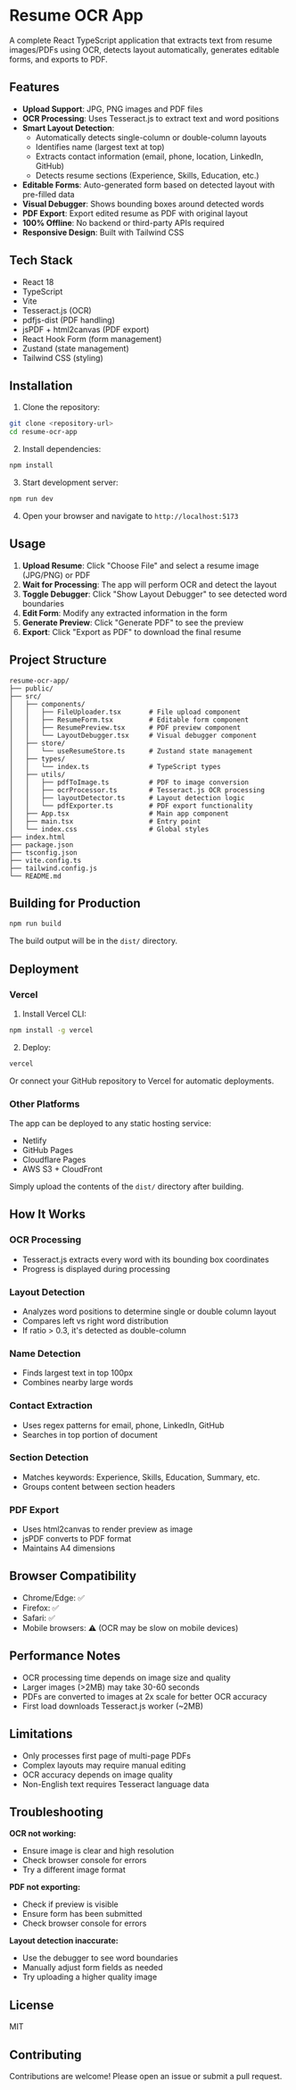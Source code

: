 # Resume OCR App

A complete React TypeScript application that extracts text from resume images/PDFs using OCR, detects layout automatically, generates editable forms, and exports to PDF.

## Features

- **Upload Support**: JPG, PNG images and PDF files
- **OCR Processing**: Uses Tesseract.js to extract text and word positions
- **Smart Layout Detection**: 
  - Automatically detects single-column or double-column layouts
  - Identifies name (largest text at top)
  - Extracts contact information (email, phone, location, LinkedIn, GitHub)
  - Detects resume sections (Experience, Skills, Education, etc.)
- **Editable Forms**: Auto-generated form based on detected layout with pre-filled data
- **Visual Debugger**: Shows bounding boxes around detected words
- **PDF Export**: Export edited resume as PDF with original layout
- **100% Offline**: No backend or third-party APIs required
- **Responsive Design**: Built with Tailwind CSS

## Tech Stack

- React 18
- TypeScript
- Vite
- Tesseract.js (OCR)
- pdfjs-dist (PDF handling)
- jsPDF + html2canvas (PDF export)
- React Hook Form (form management)
- Zustand (state management)
- Tailwind CSS (styling)

## Installation

1. Clone the repository:
```bash
git clone <repository-url>
cd resume-ocr-app
```

2. Install dependencies:
```bash
npm install
```

3. Start development server:
```bash
npm run dev
```

4. Open your browser and navigate to `http://localhost:5173`

## Usage

1. **Upload Resume**: Click "Choose File" and select a resume image (JPG/PNG) or PDF
2. **Wait for Processing**: The app will perform OCR and detect the layout
3. **Toggle Debugger**: Click "Show Layout Debugger" to see detected word boundaries
4. **Edit Form**: Modify any extracted information in the form
5. **Generate Preview**: Click "Generate PDF" to see the preview
6. **Export**: Click "Export as PDF" to download the final resume

## Project Structure

```
resume-ocr-app/
├── public/
├── src/
│   ├── components/
│   │   ├── FileUploader.tsx       # File upload component
│   │   ├── ResumeForm.tsx         # Editable form component
│   │   ├── ResumePreview.tsx      # PDF preview component
│   │   └── LayoutDebugger.tsx     # Visual debugger component
│   ├── store/
│   │   └── useResumeStore.ts      # Zustand state management
│   ├── types/
│   │   └── index.ts               # TypeScript types
│   ├── utils/
│   │   ├── pdfToImage.ts          # PDF to image conversion
│   │   ├── ocrProcessor.ts        # Tesseract.js OCR processing
│   │   ├── layoutDetector.ts      # Layout detection logic
│   │   └── pdfExporter.ts         # PDF export functionality
│   ├── App.tsx                    # Main app component
│   ├── main.tsx                   # Entry point
│   └── index.css                  # Global styles
├── index.html
├── package.json
├── tsconfig.json
├── vite.config.ts
├── tailwind.config.js
└── README.md
```

## Building for Production

```bash
npm run build
```

The build output will be in the `dist/` directory.

## Deployment

### Vercel

1. Install Vercel CLI:
```bash
npm install -g vercel
```

2. Deploy:
```bash
vercel
```

Or connect your GitHub repository to Vercel for automatic deployments.

### Other Platforms

The app can be deployed to any static hosting service:
- Netlify
- GitHub Pages
- Cloudflare Pages
- AWS S3 + CloudFront

Simply upload the contents of the `dist/` directory after building.

## How It Works

### OCR Processing
- Tesseract.js extracts every word with its bounding box coordinates
- Progress is displayed during processing

### Layout Detection
- Analyzes word positions to determine single or double column layout
- Compares left vs right word distribution
- If ratio > 0.3, it's detected as double-column

### Name Detection
- Finds largest text in top 100px
- Combines nearby large words

### Contact Extraction
- Uses regex patterns for email, phone, LinkedIn, GitHub
- Searches in top portion of document

### Section Detection
- Matches keywords: Experience, Skills, Education, Summary, etc.
- Groups content between section headers

### PDF Export
- Uses html2canvas to render preview as image
- jsPDF converts to PDF format
- Maintains A4 dimensions

## Browser Compatibility

- Chrome/Edge: ✅
- Firefox: ✅
- Safari: ✅
- Mobile browsers: ⚠️ (OCR may be slow on mobile devices)

## Performance Notes

- OCR processing time depends on image size and quality
- Larger images (>2MB) may take 30-60 seconds
- PDFs are converted to images at 2x scale for better OCR accuracy
- First load downloads Tesseract.js worker (~2MB)

## Limitations

- Only processes first page of multi-page PDFs
- Complex layouts may require manual editing
- OCR accuracy depends on image quality
- Non-English text requires Tesseract language data

## Troubleshooting

**OCR not working:**
- Ensure image is clear and high resolution
- Check browser console for errors
- Try a different image format

**PDF not exporting:**
- Check if preview is visible
- Ensure form has been submitted
- Check browser console for errors

**Layout detection inaccurate:**
- Use the debugger to see word boundaries
- Manually adjust form fields as needed
- Try uploading a higher quality image

## License

MIT

## Contributing

Contributions are welcome! Please open an issue or submit a pull request.
